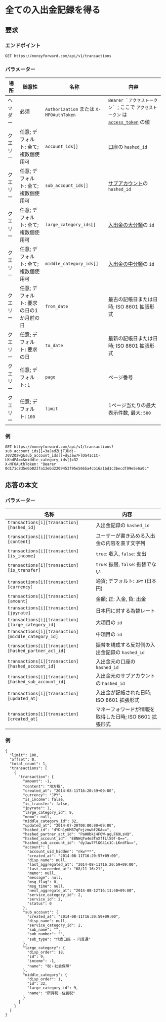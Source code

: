 # 全ての入出金記録を得る

## 要求

### エンドポイント

```
GET https://moneyforward.com/api/v1/transactions
```

### パラメーター

場所 | 随意性 | 名称 | 内容
---- | ---- | ---- | ---
ヘッダー | 必須 | `Authorization` または `X-MFOAuthToken` | ```Bearer `アクセストークン` ```; ここで `アクセストークン` は [`access_token`](token.md) の値
クエリー | 任意; デフォルト: 全て; 複数個使用可 | `account_ids[]` | [口座](accounts_index.md)の `hashed_id`
クエリー | 任意; デフォルト: 全て; 複数個使用可 | `sub_account_ids[]` | [サブアカウント](accounts_index.md)の `hashed_id`
クエリー | 任意; デフォルト: 全て; 複数個使用可 | `large_category_ids[]` | [入出金の大分類](transaction_categories_index.md)の `id`
クエリー | 任意; デフォルト: 全て; 複数個使用可 | `middle_category_ids[]` | [入出金の中分類](transaction_categories_index.md)の `id`
クエリー | 任意; デフォルト: 要求の日の1か月前の日 | `from_date` | 最古の記帳日または日時; ISO 8601 拡張形式
クエリー | 任意; デフォルト: 要求の日 | `to_date` | 最新の記帳日または日時; ISO 8601 拡張形式
クエリー | 任意; デフォルト: `1` | `page` | ページ番号
クエリー | 任意; デフォルト: `100` | `limit` | 1ページ当たりの最大表示件数, 最大: `500`

### 例

```
GET https://moneyforward.com/api/v1/transactions?sub_account_ids[]=3aJadZHjTJDdj-J0V2Oawg&sub_account_ids[]=dyJaw7FlOG41c1C-LKndFA==&middle_category_ids[]=32
X-MFOAuthToken: "Bearer 0d171c8d5e6b023fa13ebd2209453f95e566ba4cb16a1bd1c3becdf09e5e6a0c"
```

## 応答の本文

### パラメーター

名称 | 内容
---- | ---
`transactions[i][transaction][hashed_id]` | 入出金記録の `hashed_id`
`transactions[i][transaction][content]` | ユーザーが書き込める入出金の内容を表す文字列
`transactions[i][transaction][is_income]` | `true`: 収入, `false`: 支出
`transactions[i][transaction][is_transfer]` | `true`: 振替, `false`: 振替でない
`transactions[i][transaction][currency]` | 通貨; デフォルト: `JPY` (日本円)
`transactions[i][transaction][amount]` | 金額; 正: 入金, 負: 出金
`transactions[i][transaction][jpyrate]` | 日本円に対する為替レート
`transactions[i][transaction][large_category_id]` | 大項目の `id`
`transactions[i][transaction][middle_category_id]` | 中項目の `id`
`transactions[i][transaction][hashed_partner_act_id]` | 振替を構成する反対側の入出金記録の `hashed_id`
`transactions[i][transaction][hashed_account_id]` | 入出金元の口座の `hashed_id`
`transactions[i][transaction][hashed_sub_account_id]` | 入出金元のサブアカウントの `hashed_id`
`transactions[i][transaction][updated_at]` | 入出金が記帳された日時; ISO 8601 拡張形式
`transactions[i][transaction][created_at]` | マネーフォワードが情報を取得した日時; ISO 8601 拡張形式

### 例

```
{
  "limit": 100,
  "offset": 0,
  "total_count": 1,
  "transactions": [
    {
      "transaction": {
        "amount": -1,
        "content": "地方税",
        "created_at": "2014-08-11T16:20:59+09:00",
        "currency": "JPY",
        "is_income": false,
        "is_transfer": false,
        "jpyrate": 1,
        "large_category_id": 9,
        "memo": null,
        "middle_category_id": 32,
        "updated_at": "2014-07-20T00:00:00+09:00",
        "hashed_id": "dYDn1yKM37qFejzmwbf2KA==",
        "hashed_partner_act_id": "PaWHbkj4F6W-agLF69LsHQ",
        "hashed_account_id": "E8NWqTw4e3TnXffLl50f-Q==",
        "hashed_sub_account_id": "dyJaw7FlOG41c1C-LKndFA==",
        "account": {
          "account_uid_hidden": "nkw***",
          "created_at": "2014-08-11T16:20:57+09:00",
          "disp_name": null,
          "last_aggregated_at": "2014-08-11T16:20:59+09:00",
          "last_succeeded_at": "08/11 16:21",
          "memo": null,
          "message": null,
          "msg_flag": 0,
          "msg_time": null,
          "next_aggregate_at": "2014-08-12T16:11:40+09:00",
          "service_category_id": 2,
          "service_id": 2,
          "status": 0
        },
        "sub_account": {
          "created_at": "2014-08-11T16:20:59+09:00",
          "disp_name": null,
          "service_category_id": 2,
          "sub_name": "",
          "sub_number": "",
          "sub_type": "代表口座 - 円普通"
        },
        "large_category": {
          "disp_order": 18,
          "id": 9,
          "income": -1,
          "name": "税・社会保障"
        },
        "middle_category": {
          "disp_order": 1,
          "id": 32,
          "large_category_id": 9,
          "name": "所得税・住民税"
        }
      }
    }
  ]
}
```
